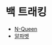 # 백 트래킹

- [N-Queen](https://github.com/JangHyoGwang/TIL/blob/main/Python/Problem/N-Queen.md)
- [알파벳](https://github.com/JangHyoGwang/TIL/blob/main/Python/Problem/%EC%95%8C%ED%8C%8C%EB%B2%B3.md)
